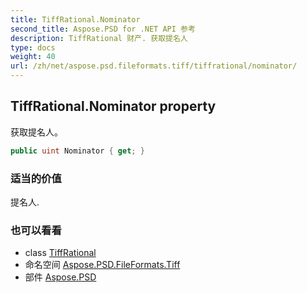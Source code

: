 ```yaml
---
title: TiffRational.Nominator
second_title: Aspose.PSD for .NET API 参考
description: TiffRational 财产. 获取提名人
type: docs
weight: 40
url: /zh/net/aspose.psd.fileformats.tiff/tiffrational/nominator/
---
```

## TiffRational.Nominator property

获取提名人。

```csharp
public uint Nominator { get; }
```

### 适当的价值

提名人.

### 也可以看看

* class [TiffRational](../)
* 命名空间 [Aspose.PSD.FileFormats.Tiff](../../tiffrational/)
* 部件 [Aspose.PSD](../../../)


